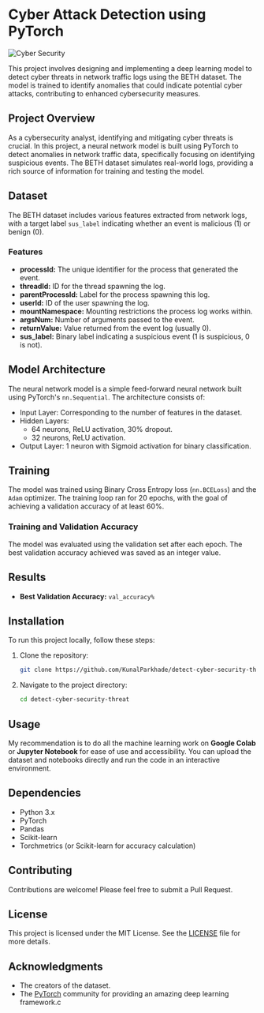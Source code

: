 # Cyber Attack Detection using PyTorch

![Cyber Security](https://www.dhl.com/content/dam/dhl/global/core/images/smart-grid-thought-leadership-1375x504/csi-ltr6-cyber-security-trend.jpg)

This project involves designing and implementing a deep learning model to detect cyber threats in network traffic logs using the BETH dataset. The model is trained to identify anomalies that could indicate potential cyber attacks, contributing to enhanced cybersecurity measures.

## Project Overview

As a cybersecurity analyst, identifying and mitigating cyber threats is crucial. In this project, a neural network model is built using PyTorch to detect anomalies in network traffic data, specifically focusing on identifying suspicious events. The BETH dataset simulates real-world logs, providing a rich source of information for training and testing the model.

## Dataset

The BETH dataset includes various features extracted from network logs, with a target label `sus_label` indicating whether an event is malicious (1) or benign (0).

### Features

- **processId:** The unique identifier for the process that generated the event.
- **threadId:** ID for the thread spawning the log.
- **parentProcessId:** Label for the process spawning this log.
- **userId:** ID of the user spawning the log.
- **mountNamespace:** Mounting restrictions the process log works within.
- **argsNum:** Number of arguments passed to the event.
- **returnValue:** Value returned from the event log (usually 0).
- **sus_label:** Binary label indicating a suspicious event (1 is suspicious, 0 is not).

## Model Architecture

The neural network model is a simple feed-forward neural network built using PyTorch's `nn.Sequential`. The architecture consists of:

- Input Layer: Corresponding to the number of features in the dataset.
- Hidden Layers:
  - 64 neurons, ReLU activation, 30% dropout.
  - 32 neurons, ReLU activation.
- Output Layer: 1 neuron with Sigmoid activation for binary classification.

## Training

The model was trained using Binary Cross Entropy loss (`nn.BCELoss`) and the `Adam` optimizer. The training loop ran for 20 epochs, with the goal of achieving a validation accuracy of at least 60%.

### Training and Validation Accuracy

The model was evaluated using the validation set after each epoch. The best validation accuracy achieved was saved as an integer value.

## Results

- **Best Validation Accuracy:** `val_accuracy%`

## Installation

To run this project locally, follow these steps:

1. Clone the repository:
   ```bash
   git clone https://github.com/KunalParkhade/detect-cyber-security-threat.git
   ```
2. Navigate to the project directory:
   ```bash
   cd detect-cyber-security-threat
   ```

## Usage

My recommendation is to do all the machine learning work on **Google Colab** or **Jupyter Notebook** for ease of use and accessibility. You can upload the dataset and notebooks directly and run the code in an interactive environment.

## Dependencies

- Python 3.x
- PyTorch
- Pandas
- Scikit-learn
- Torchmetrics (or Scikit-learn for accuracy calculation)

## Contributing

Contributions are welcome! Please feel free to submit a Pull Request.

## License

This project is licensed under the MIT License. See the [LICENSE](https://github.com/KunalParkhade/detect-cyber-security-threat/blob/main/LICENSE) file for more details.

## Acknowledgments

- The creators of the  dataset.
- The [PyTorch](https://github.com/pytorch) community for providing an amazing deep learning framework.c
